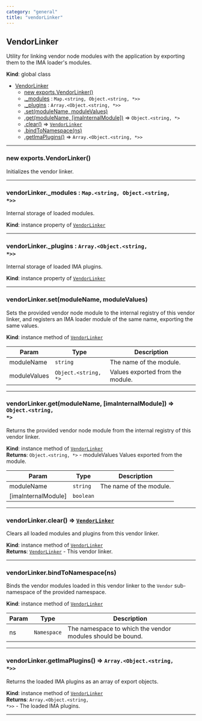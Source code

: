 ```yaml
---
category: "general"
title: "vendorLinker"
---
```


## VendorLinker&nbsp;<a name="VendorLinker" href="https://github.com/seznam/IMA.js-core/tree/0.16.5/vendorLinker.js#L7" target="_blank"><span class="icon"><i class="fas fa-external-link-alt fa-xs"></i></span></a>
Utility for linking vendor node modules with the application by exporting
them to the IMA loader's modules.

**Kind**: global class  

* [VendorLinker](#VendorLinker)
    * [new exports.VendorLinker()](#new_VendorLinker_new)
    * [._modules](#VendorLinker+_modules) : <code>Map.&lt;string, Object.&lt;string, \*&gt;&gt;</code>
    * [._plugins](#VendorLinker+_plugins) : <code>Array.&lt;Object.&lt;string, \*&gt;&gt;</code>
    * [.set(moduleName, moduleValues)](#VendorLinker+set)
    * [.get(moduleName, [imaInternalModule])](#VendorLinker+get) ⇒ <code>Object.&lt;string, \*&gt;</code>
    * [.clear()](#VendorLinker+clear) ⇒ [<code>VendorLinker</code>](#VendorLinker)
    * [.bindToNamespace(ns)](#VendorLinker+bindToNamespace)
    * [.getImaPlugins()](#VendorLinker+getImaPlugins) ⇒ <code>Array.&lt;Object.&lt;string, \*&gt;&gt;</code>


* * *

### new exports.VendorLinker()&nbsp;<a name="new_VendorLinker_new"></a>
Initializes the vendor linker.


* * *

### vendorLinker.\_modules : <code>Map.&lt;string, Object.&lt;string, \*&gt;&gt;</code>&nbsp;<a name="VendorLinker+_modules" href="https://github.com/seznam/IMA.js-core/tree/0.16.5/vendorLinker.js#L17" target="_blank"><span class="icon"><i class="fas fa-external-link-alt fa-xs"></i></span></a>
Internal storage of loaded modules.

**Kind**: instance property of [<code>VendorLinker</code>](#VendorLinker)  

* * *

### vendorLinker.\_plugins : <code>Array.&lt;Object.&lt;string, \*&gt;&gt;</code>&nbsp;<a name="VendorLinker+_plugins" href="https://github.com/seznam/IMA.js-core/tree/0.16.5/vendorLinker.js#L24" target="_blank"><span class="icon"><i class="fas fa-external-link-alt fa-xs"></i></span></a>
Internal storage of loaded IMA plugins.

**Kind**: instance property of [<code>VendorLinker</code>](#VendorLinker)  

* * *

### vendorLinker.set(moduleName, moduleValues)&nbsp;<a name="VendorLinker+set" href="https://github.com/seznam/IMA.js-core/tree/0.16.5/vendorLinker.js#L35" target="_blank"><span class="icon"><i class="fas fa-external-link-alt fa-xs"></i></span></a>
Sets the provided vendor node module to the internal registry of this
vendor linker, and registers an IMA loader module of the same name,
exporting the same values.

**Kind**: instance method of [<code>VendorLinker</code>](#VendorLinker)  

| Param | Type | Description |
| --- | --- | --- |
| moduleName | <code>string</code> | The name of the module. |
| moduleValues | <code>Object.&lt;string, \*&gt;</code> | Values exported from the module. |


* * *

### vendorLinker.get(moduleName, [imaInternalModule]) ⇒ <code>Object.&lt;string, \*&gt;</code>&nbsp;<a name="VendorLinker+get" href="https://github.com/seznam/IMA.js-core/tree/0.16.5/vendorLinker.js#L63" target="_blank"><span class="icon"><i class="fas fa-external-link-alt fa-xs"></i></span></a>
Returns the provided vendor node module from the internal registry of this
vendor linker.

**Kind**: instance method of [<code>VendorLinker</code>](#VendorLinker)  
**Returns**: <code>Object.&lt;string, \*&gt;</code> - moduleValues Values exported from the module.  

| Param | Type | Description |
| --- | --- | --- |
| moduleName | <code>string</code> | The name of the module. |
| [imaInternalModule] | <code>boolean</code> |  |


* * *

### vendorLinker.clear() ⇒ [<code>VendorLinker</code>](#VendorLinker)&nbsp;<a name="VendorLinker+clear" href="https://github.com/seznam/IMA.js-core/tree/0.16.5/vendorLinker.js#L79" target="_blank"><span class="icon"><i class="fas fa-external-link-alt fa-xs"></i></span></a>
Clears all loaded modules and plugins from this vendor linker.

**Kind**: instance method of [<code>VendorLinker</code>](#VendorLinker)  
**Returns**: [<code>VendorLinker</code>](#VendorLinker) - This vendor linker.  

* * *

### vendorLinker.bindToNamespace(ns)&nbsp;<a name="VendorLinker+bindToNamespace" href="https://github.com/seznam/IMA.js-core/tree/0.16.5/vendorLinker.js#L93" target="_blank"><span class="icon"><i class="fas fa-external-link-alt fa-xs"></i></span></a>
Binds the vendor modules loaded in this vendor linker to the
<code>Vendor</code> sub-namespace of the provided namespace.

**Kind**: instance method of [<code>VendorLinker</code>](#VendorLinker)  

| Param | Type | Description |
| --- | --- | --- |
| ns | <code>Namespace</code> | The namespace to which the vendor modules should        be bound. |


* * *

### vendorLinker.getImaPlugins() ⇒ <code>Array.&lt;Object.&lt;string, \*&gt;&gt;</code>&nbsp;<a name="VendorLinker+getImaPlugins" href="https://github.com/seznam/IMA.js-core/tree/0.16.5/vendorLinker.js#L111" target="_blank"><span class="icon"><i class="fas fa-external-link-alt fa-xs"></i></span></a>
Returns the loaded IMA plugins as an array of export objects.

**Kind**: instance method of [<code>VendorLinker</code>](#VendorLinker)  
**Returns**: <code>Array.&lt;Object.&lt;string, \*&gt;&gt;</code> - The loaded IMA plugins.  

* * *

